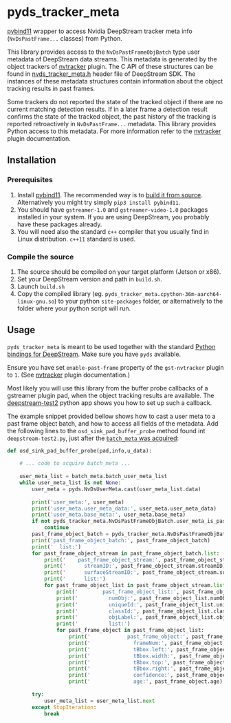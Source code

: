 # pyds_tracker_meta

[pybind11](https://github.com/pybind/pybind11) wrapper to access Nvidia DeepStream tracker meta info (`NvDsPastFrame...` classes) from Python.

This library provides access to the `NvDsPastFrameObjBatch` type user metadata of DeepStream data streams. This metadata is generated by the object trackers of [nvtracker](https://docs.nvidia.com/metropolis/deepstream/dev-guide/#page/DeepStream%20Plugins%20Development%20Guide/deepstream_plugin_details.3.02.html#) plugin. The C API of these structures can be found in [nvds_tracker_meta.h](https://docs.nvidia.com/metropolis/deepstream/dev-guide/DeepStream_Development_Guide/baggage/nvds__tracker__meta_8h.html) header file of DeepStream SDK. The instances of these metadata structures contain information about the object tracking results in past frames. 

Some trackers do not reported the state of the tracked object if there are no current matching detection results. If in a later frame a detection result confirms the state of the tracked object, the past history of the tracking is reported retroactively in `NvDsPastFrame...` metadata. This library provides Python access to this metadata. For more information refer to the [nvtracker](https://docs.nvidia.com/metropolis/deepstream/dev-guide/#page/DeepStream%20Plugins%20Development%20Guide/deepstream_plugin_details.3.02.html#) plugin documentation.

## Installation

### Prerequisites

1. Install [pybind11](https://github.com/pybind/pybind11). The recommended way is to [build it from source](https://pybind11.readthedocs.io/en/stable/basics.html?highlight=install#compiling-the-test-cases). Alternatively you might try simply `pip3 install pybind11`.
2. You should have `gstreamer-1.0` and `gstreamer-video-1.0` packages installed in your system. If you are using DeepStream, you probably have these packages already.
3. You will need also the standard `c++` compiler that you usually find in Linux distribution. `c++11` standard is used.

### Compile the source

1. The source should be compiled on your target platform (Jetson or x86).
2. Set your DeepStream version and path in `build.sh`.
3. Launch `build.sh`
4. Copy the compiled library (eg. `pyds_tracker_meta.cpython-36m-aarch64-linux-gnu.so`) to your python `site-packages` folder, or alternatively to the folder where your python script will run.

## Usage

`pyds_tracker_meta` is meant to be used together with the standard [Python bindings for DeepStream](https://github.com/NVIDIA-AI-IOT/deepstream_python_apps). Make sure you have `pyds` available.

Ensure you have set `enable-past-frame` property of the `gst-nvtracker` plugin to `1`. (See [nvtracker](https://docs.nvidia.com/metropolis/deepstream/dev-guide/#page/DeepStream%20Plugins%20Development%20Guide/deepstream_plugin_details.3.02.html#) plugin documentation.)

Most likely you will use this library from the buffer probe callbacks of a gstreamer plugin pad, when the object tracking results are available. The [deepstream-test2](https://github.com/NVIDIA-AI-IOT/deepstream_python_apps/tree/master/apps/deepstream-test2) python app shows you how to set up such a callback. 

The example snippet provided bellow shows how to cast a user meta to a past frame object batch, and how to access all fields of the metadata. Add the following lines to the `osd_sink_pad_buffer_probe` method found int `deepstream-test2.py`, just after the [`batch_meta` was acquired](https://github.com/NVIDIA-AI-IOT/deepstream_python_apps/blob/2931f6b295b58aed15cb29074d13763c0f8d47be/apps/deepstream-test2/deepstream_test_2.py#L61):

```python
def osd_sink_pad_buffer_probe(pad,info,u_data):
    
    # ... code to acquire batch_meta ...
    
    user_meta_list = batch_meta.batch_user_meta_list
    while user_meta_list is not None:
        user_meta = pyds.NvDsUserMeta.cast(user_meta_list.data)
        
        print('user_meta:', user_meta)
        print('user_meta.user_meta_data:', user_meta.user_meta_data)
        print('user_meta.base_meta:', user_meta.base_meta)
        if not pyds_tracker_meta.NvDsPastFrameObjBatch.user_meta_is_past_frame_obj_batch(user_meta):
            continue
        past_frame_object_batch = pyds_tracker_meta.NvDsPastFrameObjBatch.from_user_meta(user_meta)
        print('past_frame_object_batch:', past_frame_object_batch)
        print('  list:')
        for past_frame_object_stream in past_frame_object_batch.list:
            print('    past_frame_object_stream:', past_frame_object_stream)
            print('      streamID:', past_frame_object_stream.streamID)
            print('      surfaceStreamID:', past_frame_object_stream.surfaceStreamID)
            print('      list:')
            for past_frame_object_list in past_frame_object_stream.list:
                print('        past_frame_object_list:', past_frame_object_list)
                print('          numObj:', past_frame_object_list.numObj)
                print('          uniqueId:', past_frame_object_list.uniqueId)
                print('          classId:', past_frame_object_list.classId)
                print('          objLabel:', past_frame_object_list.objLabel)
                print('          list:')
                for past_frame_object in past_frame_object_list:
                    print('            past_frame_object:', past_frame_object)
                    print('              frameNum:', past_frame_object.frameNum)
                    print('              tBbox.left:', past_frame_object.tBbox.left)
                    print('              tBbox.width:', past_frame_object.tBbox.width)
                    print('              tBbox.top:', past_frame_object.tBbox.top)
                    print('              tBbox.right:', past_frame_object.tBbox.height)
                    print('              confidence:', past_frame_object.confidence)
                    print('              age:', past_frame_object.age)
        
        try:
            user_meta_list = user_meta_list.next
        except StopIteration:
            break
```
